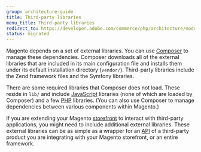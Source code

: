 ```yaml
---
group: architecture-guide
title: Third-party libraries
menu_title: Third-party libraries
redirect_to: https://developer.adobe.com/commerce/php/architecture/modules/libraries/
status: migrated
---
```


Magento depends on a set of external libraries. You can use [Composer](https://glossary.magento.com/composer) to manage these dependencies. Composer downloads all of the external libraries that are included in its main configuration file and installs them under its default installation directory (`vendor/`). Third-party libraries include the Zend framework files and the Symfony libraries.

There are some required libraries that Composer does not load. These reside in `lib/` and include [JavaScript](https://glossary.magento.com/javascript) libraries (none of which are loaded by Composer) and a few [PHP](https://glossary.magento.com/php) libraries. (You can also use Composer to manage dependencies between various components within Magento.)

If you are extending your Magento [storefront](https://glossary.magento.com/storefront) to interact with third-party applications, you might need to include additional external libraries. These external libraries can be as simple as a wrapper for an [API](https://glossary.magento.com/api) of a third-party product you are integrating with your Magento storefront, or an entire framework.
